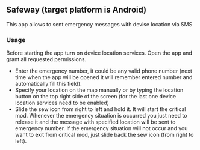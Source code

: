 ## Safeway (target platform is Android)
This app allows to sent emergency messages with devise location via SMS
### Usage
Before starting the app turn on device location services.
Open the app and grant all requested permissions.
* Enter the emergency number, it could be any valid phone number (next time when the app will be opened it will remember entered number and automatically fill this field).
* Specify your location on the map manually or by typing the location button on the top right side of the screen  (for the last one device location services need to be enabled)
* Slide the sew icon from right to left and hold it. It will start the critical mod. Whenever the emergency situation is occurred you just need to release it and the message with specified location will be sent to emergency number. If the emergency situation will not occur and you want to exit from critical mod, just slide back the sew icon (from right to left).


